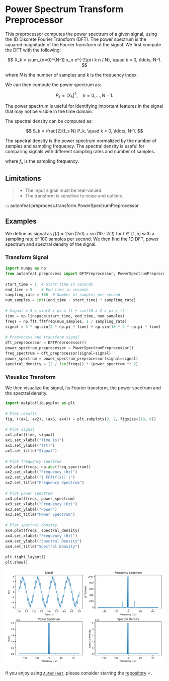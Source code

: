 <!-- 
MIT License

Copyright (c) 2023 Carnegie Mellon University, Auton Lab

Permission is hereby granted, free of charge, to any person obtaining a copy
of this software and associated documentation files (the "Software"), to deal
in the Software without restriction, including without limitation the rights
to use, copy, modify, merge, publish, distribute, sublicense, and/or sell
copies of the Software, and to permit persons to whom the Software is
furnished to do so, subject to the following conditions:

The above copyright notice and this permission notice shall be included in all
copies or substantial portions of the Software.

THE SOFTWARE IS PROVIDED "AS IS", WITHOUT WARRANTY OF ANY KIND, EXPRESS OR
IMPLIED, INCLUDING BUT NOT LIMITED TO THE WARRANTIES OF MERCHANTABILITY,
FITNESS FOR A PARTICULAR PURPOSE AND NONINFRINGEMENT. IN NO EVENT SHALL THE
AUTHORS OR COPYRIGHT HOLDERS BE LIABLE FOR ANY CLAIM, DAMAGES OR OTHER
LIABILITY, WHETHER IN AN ACTION OF CONTRACT, TORT OR OTHERWISE, ARISING FROM,
OUT OF OR IN CONNECTION WITH THE SOFTWARE OR THE USE OR OTHER DEALINGS IN THE
SOFTWARE.
-->

# Power Spectrum Transform Preprocessor

This preprocessor computes the power spectrum of a given signal, using the 1D Discrete Fourier Transform (DFT). The power spectrum is the squared magnitude of the Fourier transform of the signal. We first compute the DFT with the following:

$$
X_k = \sum_{n=0}^{N-1} x_n e^{-2\pi i k n / N}, \quad k = 0, \ldots, N-1.
$$

where $N$ is the number of samples and $k$ is the frequency index.

We can then compute the power spectrum as:

$$
P_k = |X_k|^2, \quad k = 0, \ldots, N-1.
$$

The power spectrum is useful for identifying important features in the signal that may not be visible in the time domain. 

The spectral density can be computed as:

$$
S_k = \frac{2}{f_s N} P_k, \quad k = 0, \ldots, N-1.
$$

The spectral density is the power spectrum normalized by the number of samples and sampling frequency. The spectral density is useful for comparing signals with different sampling rates and number of samples.

where $f_s$ is the sampling frequency.

## Limitations

> - The input signal must be real-valued.
> - The transform is sensitive to noise and outliers.

::: autonfeat.preprocess.transform.PowerSpectrumPreprocessor

## Examples

We define as signal as $f(t) = 2 \sin(2 \pi t) + \sin(10 \cdot 2 \pi t)$ for $t \in [1, 5]$ with a sampling rate of 100 samples per second. We then find the 1D DFT, power spectrum and spectral density of the signal.

### Transform Signal

```python
import numpy as np
from autonfeat.preprocess import DFTPreprocessor, PowerSpectrumPreprocessor

start_time = 1  # Start time in seconds
end_time = 5    # End time in seconds
sampling_rate = 100  # Number of samples per second
num_samples = int((end_time - start_time) * sampling_rate)

# Signal = 5 x sin(2 x pi x t) + sin(10 x 2 x pi x t)
time = np.linspace(start_time, end_time, num_samples)
freqs = np.fft.fftfreq(num_samples, 1 / sampling_rate)
signal = 5 * np.sin(2 * np.pi * time) + np.sin(10 * 2 * np.pi * time)

# Preprocess and transform signal
dft_preprocessor = DFTPreprocessor()
power_spectrum_preprocessor = PowerSpectrumPreprocessor()
freq_spectrum = dft_preprocessor(signal=signal)
power_spectrum = power_spectrum_preprocessor(signal=signal)
spectral_density = (2 / len(freqs)) * (power_spectrum ** 2)
```

### Visualize Transform

We then visualize the signal, its Fourier transform, the power spectrum and the spectral density. 

```python
import matplotlib.pyplot as plt

# Plot results
fig, ((ax1, ax2), (ax3, ax4)) = plt.subplots(2, 2, figsize=(10, 6))

# Plot signal
ax1.plot(time, signal)
ax1.set_xlabel("Time (s)")
ax1.set_ylabel("f(t)")
ax1.set_title("Signal")

# Plot frequency spectrum
ax2.plot(freqs, np.abs(freq_spectrum))
ax2.set_xlabel("Frequency (Hz)")
ax2.set_ylabel("| FFT(f(x)) |")
ax2.set_title("Frequency Spectrum")

# Plot power spectrum
ax3.plot(freqs, power_spectrum)
ax3.set_xlabel("Frequency (Hz)")
ax3.set_ylabel("Power")
ax3.set_title("Power Spectrum")

# Plot spectral density
ax4.plot(freqs, spectral_density)
ax4.set_xlabel("Frequency (Hz)")
ax4.set_ylabel("Spectral Density")
ax4.set_title("Spectral Density")

plt.tight_layout()
plt.show()
```

![PF](../../../assets/power_spectrum_visualize.png)


If you enjoy using [`AutonFeat`](../../../index.md), please consider starring the [repository](https://github.com/autonlab/AutonFeat) ⭐️.